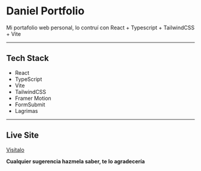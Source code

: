 # Daniel Portfolio
Mi portafolio web personal, lo contruí con React + Typescript + TailwindCSS + Vite

---

## Tech Stack
- React
- TypeScript
- Vite
- TailwindCSS
- Framer Motion
- FormSubmit
- Lagrimas

---

## Live Site
[Visítalo](https://www.danielflores.dev/)

**Cualquier sugerencia hazmela saber, te lo agradecería**
